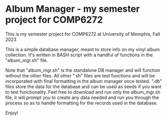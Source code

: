 # Album Manager - my semester project for COMP6272
This is my semester project for COMP6272 at University of Memphis, Fall 2023

This is a simple database manager, meant to store info on my vinyl album collection. It's written in BASH script with a handful of functions in the "album_mgr.sh" file. 

Note that "album_mgr.sh" is the standalone DB manager and will function without the other files. All other ".sh" files are test functions and will be incorporated with final formatting in the album manager once tested. ".db" files store the data for the database and can be used as seeds if you want to test functionality. Feel free to download and run only the album_mgr.sh file, it will prompt you to create any data needed and run you through the process so as to handle formatting for the records used in the database.

Enjoy!
